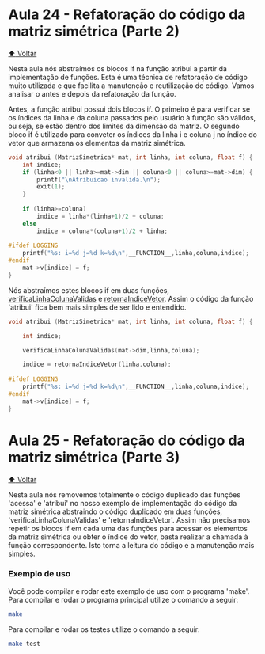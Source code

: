 # Aula 24 - Refatoração do código da matriz simétrica (Parte 2)

[:arrow_up: Voltar](https://github.com/Geofisicando/C-orientado-a-testes#%C3%ADndice)

Nesta aula nós abstraímos os blocos if na função atribui a partir da implementação de funções. Esta é uma técnica de refatoração de código muito utilizada e que facilita a manutenção e reutilização do código. Vamos analisar o antes e depois da refatoração da função.

Antes, a função atribui possui dois blocos if. O primeiro é para verificar se os índices da linha e da coluna passados pelo usuário à função são válidos, ou seja, se estão dentro dos limites da dimensão da matriz. O segundo bloco if é utilizado para conveter os índices da linha i e coluna j no índice do vetor que armazena os elementos da matriz simétrica.

```c
void atribui (MatrizSimetrica* mat, int linha, int coluna, float f) {
    int indice;
    if (linha<0 || linha>=mat->dim || coluna<0 || coluna>=mat->dim) {
        printf("\nAtribuicao invalida.\n");
        exit(1);
    }
    
    if (linha>=coluna)
        indice = linha*(linha+1)/2 + coluna;
    else
        indice = coluna*(coluna+1)/2 + linha;
   
#ifdef LOGGING 
    printf("%s: i=%d j=%d k=%d\n",__FUNCTION__,linha,coluna,indice);
#endif
    mat->v[indice] = f;
}
```

Nós abstraímos estes blocos if em duas funções, [verificaLinhaColunaValidas](https://github.com/Geofisicando/C-orientado-a-testes/blob/d02a50391b14e2d51f11d10f6818fa58ecfc6ee4/exemplos/matrizSimetricaRefatoracao/codigo_duplicado/matriz.c#L32) e [retornaIndiceVetor](https://github.com/Geofisicando/C-orientado-a-testes/blob/d02a50391b14e2d51f11d10f6818fa58ecfc6ee4/exemplos/matrizSimetricaRefatoracao/codigo_duplicado/matriz.c#L41). Assim o código da função 'atribui' fica bem mais simples de ser lido e entendido.

```c
void atribui (MatrizSimetrica* mat, int linha, int coluna, float f) {

	int indice;

	verificaLinhaColunaValidas(mat->dim,linha,coluna);

	indice = retornaIndiceVetor(linha,coluna);
  
#ifdef LOGGING 
	printf("%s: i=%d j=%d k=%d\n",__FUNCTION__,linha,coluna,indice);
#endif
	mat->v[indice] = f;
}
 ```

# Aula 25 - Refatoração do código da matriz simétrica (Parte 3)

[:arrow_up: Voltar](https://github.com/Geofisicando/C-orientado-a-testes#%C3%ADndice)

Nesta aula nós removemos totalmente o código duplicado das funções 'acessa' e 'atribui' no nosso exemplo de implementação do código da matriz simétrica abstraindo o código duplicado em duas funções, 'verificaLinhaColunaValidas' e 'retornaIndiceVetor'. Assim não precisamos repetir os blocos if em cada uma das funções para acessar os elementos da matriz simétrica ou obter o índice do vetor, basta realizar a chamada à função correspondente. Isto torna a leitura do código e a manutenção mais simples.

### Exemplo de uso

Você pode compilar e rodar este exemplo de uso com o programa 'make'. Para compilar e rodar o programa principal utilize o comando a seguir:

```sh
make
```

Para compilar e rodar os testes utilize o comando a seguir:

```sh
make test
```
